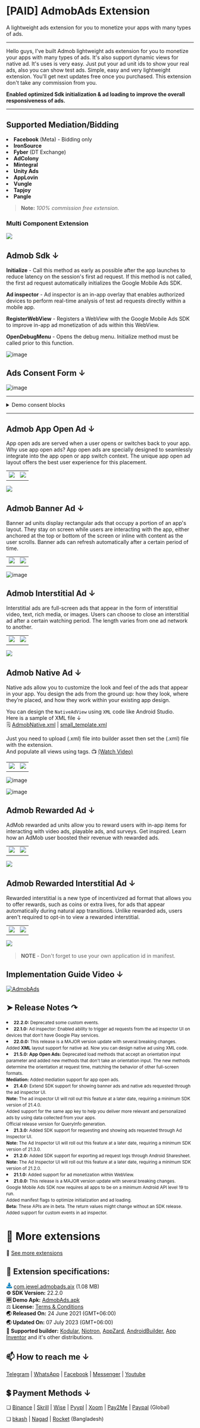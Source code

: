 # [PAID] AdmobAds Extension
A lightweight ads extension for you to monetize your apps with many types of ads.
* **
Hello guys, I've built Admob lightweight ads extension for you to monetize your apps with many types of ads. It's also support dynamic views for native ad. It's uses is very easy. Just put your ad unit ids to show your real ads, also you can show test ads. Simple, easy and very lightweight extension. You'll get next updates free once you purchased. This extension don't take any commission from you.

**Enabled optimized Sdk initialization & ad loading to improve the overall responsiveness of ads.**
* **

## Supported Mediation/Bidding
<li> <b>Facebook</b> (Meta) - Bidding only
<li> <b>IronSource</b>
<li> <b>Fyber</b> (DT Exchange)
<li> <b>AdColony</b>
<li> <b>Mintegral</b>
<li> <b>Unity Ads</b>
<li> <b>AppLovin</b>
<li> <b>Vungle</b>
<li> <b>Tapjoy</b>
<li> <b>Pangle</b>

>**Note:** *100% commission free extension.*

### Multi Component Extension

<img src="https://github.com/jewelshkjony/AdmobAds/assets/75406851/3dc7be51-1ea0-4356-8bc6-39f36b5fb448">

## Admob Sdk **↓**

 **Initialize** - Call this method as early as possible after the app launches to reduce latency on the session's first ad request. If this method is not called, the first ad request automatically initializes the Google Mobile Ads SDK.
  
**Ad inspector** - Ad inspector is an in-app overlay that enables authorized devices to perform real-time analysis of test ad requests directly within a mobile app.
  
 **RegisterWebView** - Registers a WebView with the Google Mobile Ads SDK to improve in-app ad monetization of ads within this WebView.
  
**OpenDebugMenu** - Opens the debug menu. Initialize method must be called prior to this function.

![image](https://github.com/jewelshkjony/AdmobAds/assets/75406851/271cd88b-f53c-465b-9a46-5246a5c9b0a4)

## Ads Consent Form **↓**

![image](https://github.com/jewelshkjony/AdmobAds/assets/75406851/8a8e915b-d5ae-4043-abc2-583b01ec8699)

* **

<details>
<summary>Demo consent blocks</summary>
  
<li> For production:

<img src="https://github.com/jewelshkjony/AdmobAds/assets/75406851/9bde166a-13a2-4aa4-a1f5-cd12024d1b41" />
   
<li> For testing:

<img src="https://github.com/jewelshkjony/AdmobAds/assets/75406851/7920fcf9-8102-452b-98d3-7b35441a9bbf" />
    
</details>

* **

## Admob App Open Ad **↓**
App open ads are served when a user opens or switches back to your app. Why use app open ads? App open ads are specially designed to seamlessly integrate into the app open or app switch context. The unique app open ad layout offers the best user experience for this placement.

<table>
  <tr>
    <td>
      <img src="https://user-images.githubusercontent.com/75406851/216514133-d871214d-9459-46fc-9a59-9f328b90161d.png">
    </td>
    <td>
      <img src="https://user-images.githubusercontent.com/75406851/216514175-b3063217-d6a5-487f-8880-c9bb6b65f9bb.png">
    </td>
  </tr>
</table>
  
<img src="https://user-images.githubusercontent.com/75406851/216514199-03675e6b-3ae2-4e49-9bb7-0e8a6501e982.png">
  
## Admob Banner Ad **↓**
Banner ad units display rectangular ads that occupy a portion of an app's layout. They stay on screen while users are interacting with the app, either anchored at the top or bottom of the screen or inline with content as the user scrolls. Banner ads can refresh automatically after a certain period of time.
  
<table>
  <tr>
    <td>
      <img src="https://user-images.githubusercontent.com/75406851/216514349-8ca88051-cb43-413b-866e-191d0f5ae2c4.png">
    </td>
    <td>
      <img src="https://user-images.githubusercontent.com/75406851/216514380-08378ceb-d41c-42d4-92aa-060d8c6d63f9.png">
    </td>
  </tr>
</table>

![image](https://github.com/jewelshkjony/AdmobAds/assets/75406851/d97e468a-bdad-4618-bddb-dff6aec703b2)
  
## Admob Interstitial Ad **↓**
Interstitial ads are full-screen ads that appear in the form of interstitial video, text, rich media, or images. Users can choose to close an interstitial ad after a certain watching period. The length varies from one ad network to another.
  
<table>
  <tr>
    <td>
      <img src="https://user-images.githubusercontent.com/75406851/216514636-8e158972-5de2-49ae-ad80-56a5e1b56238.png">
    </td>
    <td>
      <img src="https://user-images.githubusercontent.com/75406851/216514672-2b4b5ed9-25c0-42f7-84e0-502e648b2e2d.png">
    </td>
  </tr>
</table>

<img src="https://user-images.githubusercontent.com/75406851/216514704-319bd8b3-b24f-4c36-9723-444f3005ba5b.png">
  
## Admob Native Ad **↓**
Native ads allow you to customize the look and feel of the ads that appear in your app. You design the ads from the ground up: how they look, where they’re placed, and how they work within your existing app design.

You can design the `NativeAdView` using `XML` code like Android Studio.\
Here is a sample of XML file ↓\
🗒️ <a href="https://github.com/jewelshkjony/AdmobAds/blob/main/output/AdmobNative.xml">AdmobNative.xml</a> | <a href="https://github.com/jewelshkjony/RecyclerNativeAdView/blob/main/files/small_template.xml">small_template.xml</a>

Just you need to upload (.xml) file into builder asset then set the (.xml) file with the extension.\
And populate all views using tags. 📺 <a href="https://www.youtube.com/watch?v=k4QBn2bUYME">(Watch Video)</a>
  
<table>
  <tr>
    <td>
      <img src="https://github.com/jewelshkjony/AdmobAds/assets/75406851/2a3d413e-c8f0-40d7-b92c-57fe69985b90">
    </td>
    <td>
      <img src="https://github.com/jewelshkjony/AdmobAds/assets/75406851/e0e6bc56-5995-4bd5-a4be-54008a33d368)">
    </td>
  </tr>
</table>
  
![image](https://github.com/jewelshkjony/AdmobAds/assets/75406851/214a0d52-4431-49be-a2f1-919c8b821c1c)

![image](https://github.com/jewelshkjony/AdmobAds/assets/75406851/873c72f2-2bbc-4f49-a2ed-03ed745e5fd7)

## Admob Rewarded Ad **↓**
AdMob rewarded ad units allow you to reward users with in-app items for interacting with video ads, playable ads, and surveys. Get inspired. Learn how an AdMob user boosted their revenue with rewarded ads.
  
<table>
  <tr>
    <td>
      <img src="https://user-images.githubusercontent.com/75406851/216514815-d065b43d-55c3-43f7-ba24-6b54c249f80d.png">
    </td>
    <td>
      <img src="https://user-images.githubusercontent.com/75406851/216514840-a541be4e-197f-4273-b299-f619e6dce4ed.png">
    </td>
  </tr>
</table>
  
<img src="https://user-images.githubusercontent.com/75406851/216514856-68d5f8e4-7b79-4ef0-b547-8e5a46261223.png">
  
## Admob Rewarded Interstitial Ad **↓**
Rewarded interstitial is a new type of incentivized ad format that allows you to offer rewards, such as coins or extra lives, for ads that appear automatically during natural app transitions. Unlike rewarded ads, users aren't required to opt-in to view a rewarded interstitial.
  
<table>
  <tr>
    <td>
      <img src="https://user-images.githubusercontent.com/75406851/216514896-91976c72-7070-4124-adb7-5e61df3c6312.png">
    </td>
    <td>
      <img src="https://user-images.githubusercontent.com/75406851/216514919-e67662a6-acfe-419c-8d42-d10fa6a7bb6e.png">
    </td>
  </tr>
</table>
  
<img src="https://user-images.githubusercontent.com/75406851/216514945-3a4d38ec-1cdc-4fef-b2d0-9c89f92a3c6b.png">


> **NOTE** - Don't forget to use your own application id in manifest.


## Implementation Guide Video **↓**

[![AdmobAds](http://img.youtube.com/vi/YZ73SOA8Nas/0.jpg)](http://www.youtube.com/watch?v=YZ73SOA8Nas)

## ➤ Release Notes ↷

<small>
<li> <b>22.2.0:</b> Deprecated some custom events.
<li> <b>22.1.0:</b> Ad inspector: Enabled ability to trigger ad requests from the ad inspector UI on devices that don't have Google Play services.
<li> <b>22.0.0:</b> This release is a MAJOR version update with several breaking changes.
<br>Added <b>XML</b> layout support for native ad. Now you can design native ad using XML code.
<li> <b>21.5.0:</b> <b>App Open Ads:</b> Deprecated load methods that accept an orientation input parameter and added new methods that don't take an orientation input. The new methods determine the orientation at request time, matching the behavior of other full-screen formats.
<br><b>Mediation:</b> Added mediation support for app open ads.
<li> <b>21.4.0:</b> Extend SDK support for showing banner ads and native ads requested through the ad inspector UI.
<br><b>Note:</b> The ad inspector UI will roll out this feature at a later date, requiring a minimum SDK version of 21.4.0.
<br>Added support for the same app key to help you deliver more relevant and personalized ads by using data collected from your apps.
<br>Official release version for QueryInfo generation.
<li> <b>21.3.0:</b> Added SDK support for requesting and showing ads requested through Ad Inspector UI.
<br> <b>Note:</b> The Ad Inspector UI will roll out this feature at a later date, requiring a minimum SDK version of 21.3.0.
<li> <b>21.2.0:</b> Added SDK support for exporting ad request logs through Android Sharesheet.
<br> <b>Note:</b> The Ad Inspector UI will roll out this feature at a later date, requiring a minimum SDK version of 21.2.0.
<li> <b>21.1.0:</b> Added support for ad monetization within WebView.
<li> <b>21.0.0:</b> This release is a MAJOR version update with several breaking changes.
<br>Google Mobile Ads SDK now requires all apps to be on a minimum Android API level 19 to run.
<br>Added manifest flags to optimize initialization and ad loading.
<br><b>Beta:</b> These APIs are in beta. The return values might change without an SDK release.
<br>Added support for custom events in ad inspector.
</small>

# 🧩 More extensions
🔗 <a href="https://github.com/jewelshkjony/Extensions">See more extensions</a>

## 📝 Extension specifications:
<img src="https://github.com/jewelshkjony/AdmobAds/raw/main/imagaes/download.png"/> <a href="https://t.me/jewelshkjony">com.jewel.admobads.aix</a> (1.08 MB) \
<b>⚙️ SDK Version:</b> 22.2.0\
<b>🈸 Demo Apk:</b> <a href="https://github.com/jewelshkjony/AdmobAds/raw/main/output/AdmobAds.apk">AdmobAds.apk</a> \
⚖️ <b>License:</b> <a href="https://github.com/jewelshkjony/Extensions/blob/main/LICENSE.md#terms-and-conditions-for-the-extension" target="_blank">Terms & Conditions</a> \
<b>🌏 Released On:</b> 24 June 2021 (GMT+06:00)\
<b>🌏 Updated On:</b> 07 July 2023 (GMT+06:00)\
<b>🤝 Supported builder:</b> <a href="https://www.kodular.io/">Kodular</a>, <a href="https://niotron.com/">Niotron</a>, <a href="https://appzard.com/">AppZard</a>, <a href="https://androidbuilder.in/">AndroidBuilder</a>, <a href="http://ai2.appinventor.mit.edu/">App Inventor</a> and it's other distributions.

## 📫 How to reach me ↓

<a href="https://t.me/jewelshkjony" target="_blank">Telegram</a> | <a href="https://wa.me/8801775668913" target="_blank">WhatsApp</a> | <a href="https://fb.com/jewelshkjony" target="_blank">Facebook</a> | <a href="https://m.me/jewelshkjony" target="_blank">Messenger</a> | <a href="https://m.youtube.com/c/JewelShikderJony?sub_confirmation=1" target="_blank">Youtube</a>

## 💲 Payment Methods ↓

❏ <a href="https://www.binance.me/en/activity/referral-entry/CPA?fromActivityPage=true&ref=CPA_0068YL77KV" target="_blank">Binance</a> | <a href="https://www.skrill.com/en/">Skrill</a> | <a href="https://wise.com/?sourceCurrency=USD&targetCurrency=BDT&sourceAmount=20" target="_blank">Wise</a> | <a href="https://play.google.com/store/apps/details?id=com.pyypl">Pyypl</a> | <a href="https://www.xoom.com/bangladesh/send-money" target="_blank">Xoom</a> | <a href="https://play.google.com/store/apps/details?id=com.jewelshkjony.pay2me">Pay2Me</a> | <a href="https://www.paypal.com/">Paypal</a> (Global)

❏ <a href="https://bka.sh/next?c=signup&uuid=C1CC9JVT1" target="_blank">bkash</a> | <a href="https://play.google.com/store/apps/details?id=com.konasl.nagad">Nagad</a> | <a href="https://play.google.com/store/apps/details?id=com.dbbl.mbs.apps.main">Rocket</a> (Bangladesh)
